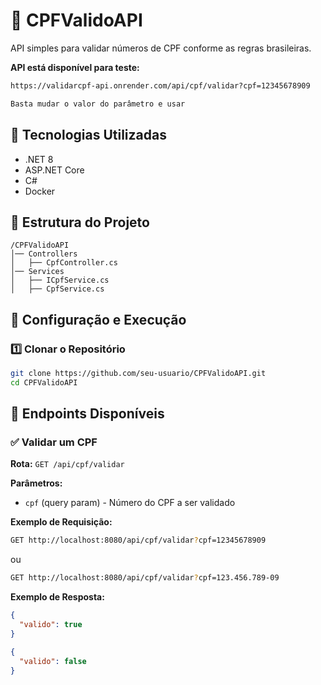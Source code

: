 # 📌 CPFValidoAPI

API simples para validar números de CPF conforme as regras brasileiras.

**API está disponível para teste:**
```sh
https://validarcpf-api.onrender.com/api/cpf/validar?cpf=12345678909

Basta mudar o valor do parâmetro e usar
```

## 🚀 Tecnologias Utilizadas
- .NET 8
- ASP.NET Core
- C#
- Docker

## 📂 Estrutura do Projeto
```
/CPFValidoAPI
│── Controllers
│   ├── CpfController.cs
│── Services
│   ├── ICpfService.cs
│   ├── CpfService.cs
```

## 🔧 Configuração e Execução

### 1️⃣ Clonar o Repositório
```sh
git clone https://github.com/seu-usuario/CPFValidoAPI.git
cd CPFValidoAPI
```

## 📌 Endpoints Disponíveis

### ✅ Validar um CPF
**Rota:** `GET /api/cpf/validar`

**Parâmetros:**
- `cpf` (query param) - Número do CPF a ser validado

**Exemplo de Requisição:**
```sh
GET http://localhost:8080/api/cpf/validar?cpf=12345678909
```
ou
```sh
GET http://localhost:8080/api/cpf/validar?cpf=123.456.789-09
```

**Exemplo de Resposta:**
```json
{
  "valido": true
}
```

```json
{
  "valido": false
}
```
